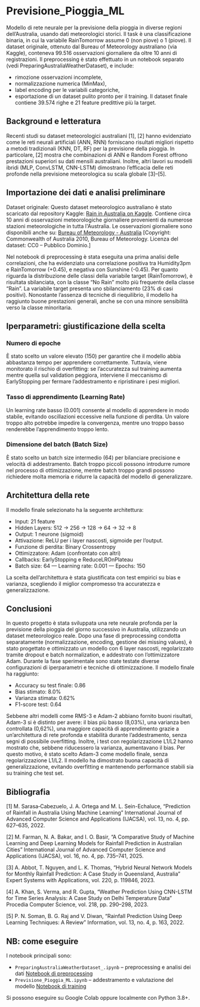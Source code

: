 # Previsione_Pioggia_ML
Modello di rete neurale per la previsione della pioggia in diverse regioni dell’Australia, usando dati meteorologici storici. Il task è una classificazione binaria, in cui la variabile RainTomorrow assume 0 (non piove) o 1 (piove).
Il dataset originale, ottenuto dal Bureau of Meteorology australiano (via Kaggle), conteneva 99.516 osservazioni giornaliere da oltre 10 anni di registrazioni.
Il preprocessing è stato effettuato in un notebook separato (vedi PreparingAustraliaWeatherDataset), e include:
- rimozione osservazioni incomplete,
- normalizzazione numerica (MinMax),
- label encoding per le variabili categoriche,
- esportazione di un dataset pulito pronto per il training.
Il dataset finale contiene 39.574 righe e 21 feature predittive più la target.

## Background e letteratura
Recenti studi su dataset meteorologici australiani [1], [2] hanno evidenziato come le reti neurali artificiali (ANN, RNN) forniscano risultati migliori rispetto a metodi tradizionali (KNN, DT, RF) per la previsione della pioggia. In particolare, [2] mostra che combinazioni di ANN e Random Forest offrono prestazioni superiori su dati mensili australiani. Inoltre, altri lavori su modelli ibridi (MLP, ConvLSTM, CNN-LSTM) dimostrano l’efficacia delle reti profonde nella previsione meteorologica su scala globale [3]–[5].

## Importazione dei dati e analisi preliminare
Dataset originale:
Questo dataset meteorologico australiano è stato scaricato dal repository Kaggle:  [Rain in Australia on Kaggle](https://www.kaggle.com/datasets/jsphyg/weather-dataset-rattle-package). Contiene circa 10 anni di osservazioni meteorologiche giornaliere provenienti da numerose stazioni meteorologiche in tutta l'Australia. Le osservazioni giornaliere sono disponibili anche su: [Bureau of Meteorology - Australia](http://www.bom.gov.au/climate/dwo/IDCJDW0000.shtml)
[Copyright: Commonwealth of Australia 2010, Bureau of Meteorology. Licenza del dataset: CC0 – Pubblico Dominio.]

Nel notebook di preprocessing è stata eseguita una prima analisi delle correlazioni, che ha evidenziato una correlazione positiva tra Humidity3pm e RainTomorrow (+0.45), e negativa con Sunshine (-0.45).
Per quanto riguarda la distribuzione delle classi della variabile target (RainTomorrow), è risultata sbilanciata, con la classe “No Rain” molto più frequente della classe “Rain”. La variabile target presenta uno sbilanciamento (23% di casi positivi). Nonostante l’assenza di tecniche di riequilibrio, il modello ha raggiunto buone prestazioni generali, anche se con una minore sensibilità verso la classe minoritaria.

## Iperparametri: giustificazione della scelta
### Numero di epoche
È stato scelto un valore elevato (150) per garantire che il modello abbia abbastanza tempo per apprendere correttamente. Tuttavia, viene monitorato il rischio di overfitting: se l’accuratezza sul training aumenta mentre quella sul validation peggiora, interviene il meccanismo di EarlyStopping per fermare l’addestramento e ripristinare i pesi migliori.

### Tasso di apprendimento (Learning Rate)
Un learning rate basso (0.001) consente al modello di apprendere in modo stabile, evitando oscillazioni eccessive nella funzione di perdita. Un valore troppo alto potrebbe impedire la convergenza, mentre uno troppo basso renderebbe l’apprendimento troppo lento.

### Dimensione del batch (Batch Size)
È stato scelto un batch size intermedio (64) per bilanciare precisione e velocità di addestramento. Batch troppo piccoli possono introdurre rumore nel processo di ottimizzazione, mentre batch troppo grandi possono richiedere molta memoria e ridurre la capacità del modello di generalizzare.

## Architettura della rete
Il modello finale selezionato ha la seguente architettura:
- Input: 21 feature
- Hidden Layers: 512 → 256 → 128 → 64 → 32 → 8
- Output: 1 neurone (sigmoid)
- Attivazione: ReLU per i layer nascosti, sigmoide per l’output.
- Funzione di perdita: Binary Crossentropy
- Ottimizzatore: Adam (confrontato con altri)
- Callbacks: EarlyStopping e ReduceLROnPlateau
- Batch size: 64 — Learning rate: 0.001 — Epochs: 150

La scelta dell’architettura è stata giustificata con test empirici su bias e varianza, scegliendo il miglior compromesso tra accuratezza e generalizzazione.

## Conclusioni
In questo progetto è stata sviluppata una rete neurale profonda per la previsione della pioggia del giorno successivo in Australia, utilizzando un dataset meteorologico reale.
Dopo una fase di preprocessing condotta separatamente (normalizzazione, encoding, gestione dei missing values), è stato progettato e ottimizzato un modello con 6 layer nascosti, regolarizzato tramite dropout e batch normalization, e addestrato con l’ottimizzatore Adam.
Durante la fase sperimentale sono state testate diverse configurazioni di iperparametri e tecniche di ottimizzazione. Il modello finale ha raggiunto:

- Accuracy su test finale: 0.86
- Bias stimato: 8.0%
- Varianza stimata: 0.62%
- F1-score test: 0.64

Sebbene altri modelli come RMS-3 e Adam-2 abbiano fornito buoni risultati, Adam-3 si è distinto per avere: il bias più basso (8,03%), una varianza ben controllata (0,62%), una maggiore capacità di apprendimento grazie a un’architettura di rete profonda e stabilità durante l’addestramento, senza segni di possibile overfitting. Inoltre, i test con regolarizzazione L1/L2 hanno mostrato che, sebbene riducessero la varianza, aumentavano il bias. Per questo motivo, è stato scelto Adam-3 come modello finale, senza regolarizzazione L1/L2.
Il modello ha dimostrato buona capacità di generalizzazione, evitando overfitting e mantenendo performance stabili sia su training che test set.

## Bibliografia
[1] M. Sarasa‑Cabezuelo, J. A. Ortega and M. L. Sein-Echaluce, “Prediction of Rainfall in Australia Using Machine Learning” International Journal of Advanced Computer Science and Applications (IJACSA), vol. 13, no. 4, pp. 627–635, 2022.

[2] M. Farman, N. A. Bakar, and I. O. Basir, “A Comparative Study of Machine Learning and Deep Learning Models for Rainfall Prediction in Australian Cities” International Journal of Advanced Computer Science and Applications (IJACSA), vol. 16, no. 4, pp. 735–741, 2025.

[3] A. Abbot, T. Nguyen, and L. K. Thomas, “Hybrid Neural Network Models for Monthly Rainfall Prediction: A Case Study in Queensland, Australia” Expert Systems with Applications, vol. 220, p. 119846, 2023.

[4] A. Khan, S. Verma, and R. Gupta, “Weather Prediction Using CNN-LSTM for Time Series Analysis: A Case Study on Delhi Temperature Data” Procedia Computer Science, vol. 218, pp. 290–298, 2023.

[5] P. N. Soman, B. G. Raj and V. Diwan, “Rainfall Prediction Using Deep Learning Techniques: A Review” Information, vol. 13, no. 4, p. 163, 2022.

## NB: come eseguire
I notebook principali sono:
- `PreparingAustraliaWeatherDataset_.ipynb` – preprocessing e analisi dei dati
  [Notebook di preprocessing](PreparingAustraliaWeatherDataset_.ipynb)
- `Previsione_Pioggia_ML.ipynb` – addestramento e valutazione del modello
  [Notebook di training](Previsione_Pioggia_ML.ipynb)

Si possono eseguire su Google Colab oppure localmente con Python 3.8+.


